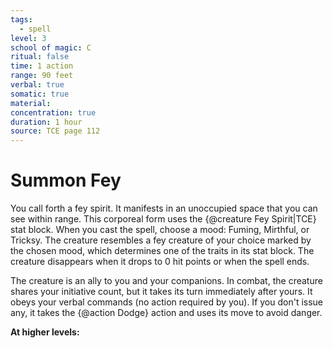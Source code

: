 ```yaml
---
tags:
  - spell
level: 3
school of magic: C
ritual: false
time: 1 action
range: 90 feet
verbal: true
somatic: true
material: 
concentration: true
duration: 1 hour
source: TCE page 112
---
```

# Summon Fey
You call forth a fey spirit. It manifests in an unoccupied space that you can see within range. This corporeal form uses the {@creature Fey Spirit|TCE} stat block. When you cast the spell, choose a mood: Fuming, Mirthful, or Tricksy. The creature resembles a fey creature of your choice marked by the chosen mood, which determines one of the traits in its stat block. The creature disappears when it drops to 0 hit points or when the spell ends.

The creature is an ally to you and your companions. In combat, the creature shares your initiative count, but it takes its turn immediately after yours. It obeys your verbal commands (no action required by you). If you don't issue any, it takes the {@action Dodge} action and uses its move to avoid danger.

**At higher levels:** 
